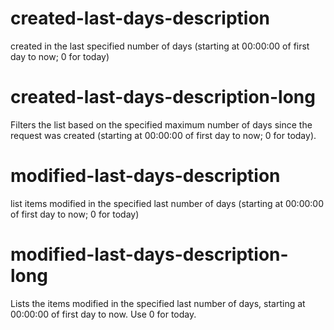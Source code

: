 # created-last-days-description

created in the last specified number of days (starting at 00:00:00 of first day to now; 0 for today)

# created-last-days-description-long

Filters the list based on the specified maximum number of days since the request was created (starting at 00:00:00 of first day to now; 0 for today).

# modified-last-days-description

list items modified in the specified last number of days (starting at 00:00:00 of first day to now; 0 for today)

# modified-last-days-description-long

Lists the items modified in the specified last number of days, starting at 00:00:00 of first day to now. Use 0 for today.
